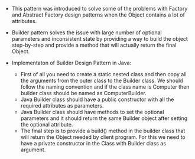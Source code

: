 - This pattern was introduced to solve some of the problems with Factory and Abstract 
Factory design patterns when the Object contains a lot of attributes. 

- Builder pattern solves the issue with large number of optional parameters and inconsistent 
state by providing a way to build the object step-by-step and provide a method that will 
actually return the final Object. 

- Implementaton of Builder Design Pattern in Java:
     * First of all you need to create a static nested class and then copy all the arguments 
       from the outer class to the Builder class. We should follow the naming convention and 
       if the class name is Computer then builder class should be named as ComputerBuilder.
     * Java Builder class should have a public constructor with all the required attributes 
       as parameters.
     * Java Builder class should have methods to set the optional parameters and it should 
       return the same Builder object after setting the optional attribute.
     * The final step is to provide a build() method in the builder class that will return 
       the Object needed by client program. For this we need to have a private constructor 
       in the Class with Builder class as argument.